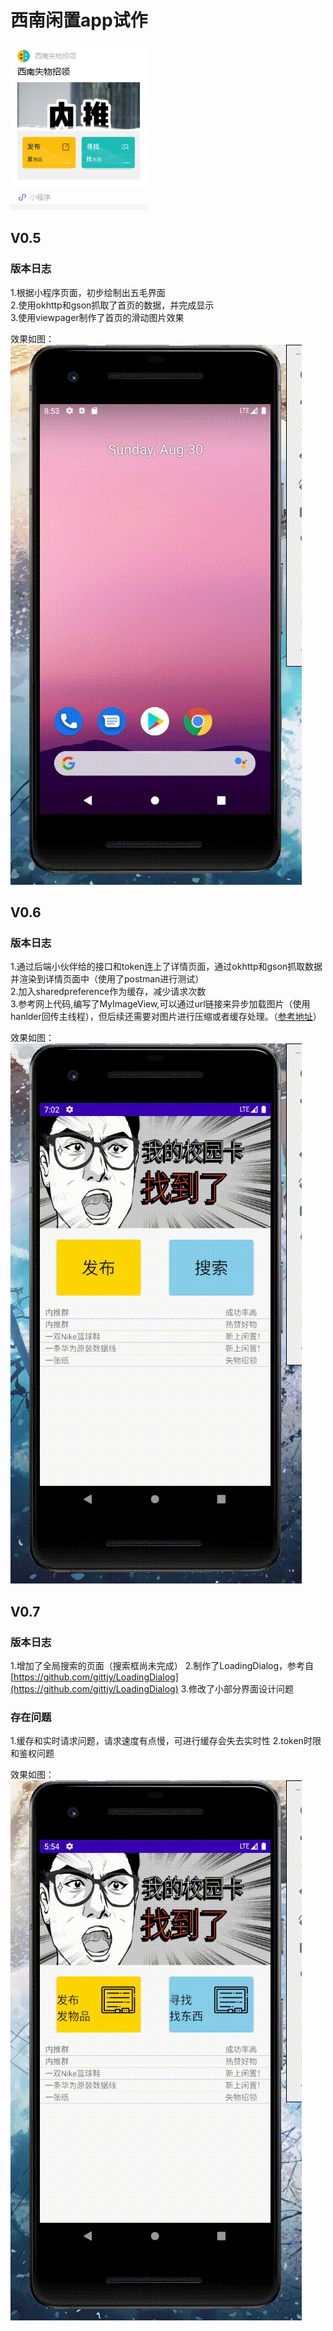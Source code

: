 # 西南闲置app试作
![](mini.png)
## V0.5
### 版本日志
1.根据小程序页面，初步绘制出五毛界面  
2.使用okhttp和gson抓取了首页的数据，并完成显示  
3.使用viewpager制作了首页的滑动图片效果  

效果如图：  
![](V0.5.gif)

## V0.6
### 版本日志
1.通过后端小伙伴给的接口和token连上了详情页面，通过okhttp和gson抓取数据并渲染到详情页面中（使用了postman进行测试）  
2.加入sharedpreference作为缓存，减少请求次数  
3.参考网上代码,编写了MyImageView,可以通过url链接来异步加载图片（使用hanlder回传主线程），但后续还需要对图片进行压缩或者缓存处理。（[参考地址](https://blog.csdn.net/qq_33200967/article/details/77263062)）  

效果如图：  
![](V0.6.gif)

## V0.7
### 版本日志
1.增加了全局搜索的页面（搜索框尚未完成）
2.制作了LoadingDialog，参考自[https://github.com/gittjy/LoadingDialog](https://github.com/gittjy/LoadingDialog)
3.修改了小部分界面设计问题

### 存在问题
1.缓存和实时请求问题，请求速度有点慢，可进行缓存会失去实时性
2.token时限和鉴权问题

效果如图：  
![](V0.7.gif)
